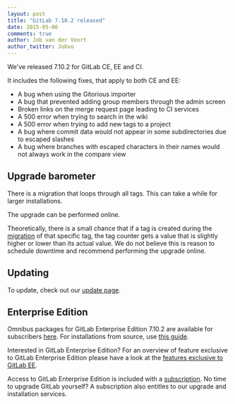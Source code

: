 ```yaml
---
layout: post
title: "GitLab 7.10.2 released"
date: 2015-05-06
comments: true
author: Job van der Voort
author_twitter: Jobvo
---
```


We've released 7.10.2 for GitLab CE, EE and CI.

It includes the following fixes, that apply to both CE and EE:

- A bug when using the Gitorious importer
- A bug that prevented adding group members through the admin screen
- Broken links on the merge request page leading to CI services
- A 500 error when trying to search in the wiki
- A 500 error when trying to add new tags to a project
- A bug where commit data would not appear in some subdirectories due to escaped slashes
- A bug where branches with escaped characters in their names would not always work
in the compare view

<!-- more -->

## Upgrade barometer

There is a migration that loops through all tags.
This can take a while for larger installations.

The upgrade can be performed online.

Theoretically, there is a small chance that if a tag is created during
the [migration](https://gitlab.com/gitlab-org/gitlab-ce/blob/master/db/migrate/20150425164649_add_taggings_counter_cache_to_tags.acts_as_taggable_on_engine.rb)
of that specific tag, the tag counter gets a value that is
slightly higher or lower than its actual value. We do not believe this
is reason to schedule downtime and recommend performing the upgrade online.

## Updating

To update, check out our [update page](https://about.gitlab.com/update).

## Enterprise Edition

Omnibus packages for GitLab Enterprise Edition 7.10.2 are available for subscribers [here](https://gitlab.com/subscribers/gitlab-ee/blob/master/doc/install/packages.md). For installations from source, use [this guide](https://gitlab.com/subscribers/gitlab-ee/blob/master/doc/update/patch_versions.md).

Interested in GitLab Enterprise Edition?
For an overview of feature exclusive to GitLab Enterprise Edition please have a look at the [features exclusive to GitLab EE](http://about.gitlab.com/features/#enterprise).

Access to GitLab Enterprise Edition is included with a [subscription](http://www.gitlab.com/subscription/).
No time to upgrade GitLab yourself?
A subscription also entitles to our upgrade and installation services.
